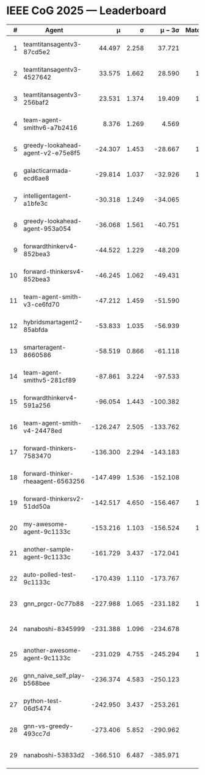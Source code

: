 # IEEE CoG 2025 — Leaderboard

| # | Agent | μ | σ | μ − 3σ | Matches | Updated |
|---:|---|---:|---:|---:|---:|---|
| 1 | teamtitansagentv3-87cd5e2 | 44.497 | 2.258 | 37.721 | 978 | 2025-08-17 19:25 |
| 2 | teamtitansagentv3-4527642 | 33.575 | 1.662 | 28.590 | 1120 | 2025-08-17 19:25 |
| 3 | teamtitansagentv3-256baf2 | 23.531 | 1.374 | 19.409 | 1058 | 2025-08-17 19:25 |
| 4 | team-agent-smithv6-a7b2416 | 8.376 | 1.269 | 4.569 | 840 | 2025-08-17 19:25 |
| 5 | greedy-lookahead-agent-v2-e75e8f5 | -24.307 | 1.453 | -28.667 | 1200 | 2025-08-17 19:25 |
| 6 | galacticarmada-ecd6ae8 | -29.814 | 1.037 | -32.926 | 1180 | 2025-08-17 19:25 |
| 7 | intelligentagent-a1bfe3c | -30.318 | 1.249 | -34.065 | 780 | 2025-08-17 19:25 |
| 8 | greedy-lookahead-agent-953a054 | -36.068 | 1.561 | -40.751 | 860 | 2025-08-17 19:25 |
| 9 | forwardthinkerv4-852bea3 | -44.522 | 1.229 | -48.209 | 743 | 2025-08-17 19:25 |
| 10 | forward-thinkersv4-852bea3 | -46.245 | 1.062 | -49.431 | 800 | 2025-08-17 19:25 |
| 11 | team-agent-smith-v3-ce6fd70 | -47.212 | 1.459 | -51.590 | 980 | 2025-08-17 19:25 |
| 12 | hybridsmartagent2-85abfda | -53.833 | 1.035 | -56.939 | 950 | 2025-08-17 19:25 |
| 13 | smarteragent-8660586 | -58.519 | 0.866 | -61.118 | 782 | 2025-08-17 19:25 |
| 14 | team-agent-smithv5-281cf89 | -87.861 | 3.224 | -97.533 | 900 | 2025-08-17 19:25 |
| 15 | forwardthinkerv4-591a256 | -96.054 | 1.443 | -100.382 | 855 | 2025-08-17 19:25 |
| 16 | team-agent-smith-v4-24478ed | -126.247 | 2.505 | -133.762 | 940 | 2025-08-17 19:25 |
| 17 | forward-thinkers-7583470 | -136.300 | 2.294 | -143.183 | 760 | 2025-08-17 19:25 |
| 18 | forward-thinker-rheaagent-6563256 | -147.499 | 1.536 | -152.108 | 996 | 2025-08-17 19:25 |
| 19 | forward-thinkersv2-51dd50a | -142.517 | 4.650 | -156.467 | 1036 | 2025-08-17 19:25 |
| 20 | my-awesome-agent-9c1133c | -153.216 | 1.103 | -156.524 | 1260 | 2025-08-17 19:25 |
| 21 | another-sample-agent-9c1133c | -161.729 | 3.437 | -172.041 | 880 | 2025-08-17 19:25 |
| 22 | auto-polled-test-9c1133c | -170.439 | 1.110 | -173.767 | 800 | 2025-08-17 19:25 |
| 23 | gnn_prgcr-0c77b88 | -227.988 | 1.065 | -231.182 | 1080 | 2025-08-17 19:25 |
| 24 | nanaboshi-8345999 | -231.388 | 1.096 | -234.678 | 840 | 2025-08-17 19:25 |
| 25 | another-awesome-agent-9c1133c | -231.029 | 4.755 | -245.294 | 1040 | 2025-08-17 19:25 |
| 26 | gnn_naive_self_play-b568bee | -236.374 | 4.583 | -250.123 | 820 | 2025-08-17 19:25 |
| 27 | python-test-06d5474 | -242.950 | 3.437 | -253.261 | 700 | 2025-08-17 19:25 |
| 28 | gnn-vs-greedy-493cc7d | -273.406 | 5.852 | -290.962 | 900 | 2025-08-17 19:25 |
| 29 | nanaboshi-53833d2 | -366.510 | 6.487 | -385.971 | 920 | 2025-08-17 19:25 |
